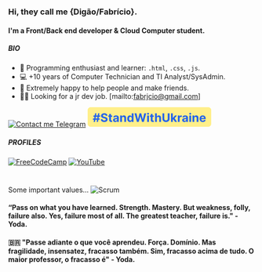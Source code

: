 
### Hi, they call me {Digão/Fabrício}. 

#### I'm a Front/Back end developer & Cloud Computer student.

##### BIO
- 🌱 Programming enthusiast and learner: `.html`, `.css`, `.js`. 
- 💻 +10 years of Computer Technician and TI Analyst/SysAdmin.
- 🤝 Extremely happy to help people and make friends.
- 🙋‍♂️ Looking for a jr dev job. [mailto:fabrjcio@gmail.com]

[![Contact me Telegram](https://img.shields.io/badge/Contact%20me-Telegram-blue.svg)](https://t.me/fabrjcio)
[![Stand With Ukraine](https://raw.githubusercontent.com/vshymanskyy/StandWithUkraine/main/badges/StandWithUkraine.svg)](https://stand-with-ukraine.pp.ua)
##### PROFILES
[![FreeCodeCamp](https://img.shields.io/badge/Freecodecamp-%23123.svg?&style=for-the-badge&logo=freecodecamp&logoColor=green)](https://www.freecodecamp.org/fadetobash)
[![YouTube](https://img.shields.io/badge/YouTube-%23FF0000.svg?style=for-the-badge&logo=YouTube&logoColor=white)](https://www.youtube.com/c/FabrjcioSousa)



#
Some important values...
![Scrum](https://raw.githubusercontent.com/fadetobash/fadetobash/main/images/ScrumValues-1000_edited.webp) 

#### “Pass on what you have learned. Strength. Mastery. But weakness, folly, failure also. Yes, failure most of all. The greatest teacher, failure is." - Yoda.

#### :brazil: "Passe adiante o que você aprendeu. Força. Domínio. Mas fragilidade, insensatez, fracasso também. Sim, fracasso acima de tudo. O maior professor, o fracasso é" - Yoda. 
